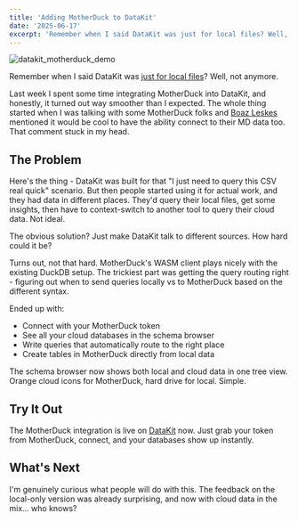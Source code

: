 ```yaml
---
title: 'Adding MotherDuck to DataKit' 
date: '2025-06-17' 
excerpt: 'Remember when I said DataKit was just for local files? Well, I lied. Kind of.'
---
```


![datakit_motherduck_demo](/images/datakit_motherduck_demo.png)

Remember when I said DataKit was [just for local files](https://thoughts.amin.contact/posts/why-I-built-a-query-tool)? Well, not anymore.

Last week I spent some time integrating MotherDuck into DataKit, and honestly, it turned out way smoother than I expected. The whole thing started when I was talking with some MotherDuck folks and [Boaz Leskes](https://www.linkedin.com/in/boazleskes/) mentioned it would be cool to have the ability connect to their MD data too. That comment stuck in my head.

## The Problem

Here's the thing - DataKit was built for that "I just need to query this CSV real quick" scenario. But then people started using it for actual work, and they had data in different places. They'd query their local files, get some insights, then have to context-switch to another tool to query their cloud data. Not ideal.

The obvious solution? Just make DataKit talk to different sources. How hard could it be?

Turns out, not that hard. MotherDuck's WASM client plays nicely with the existing DuckDB setup. The trickiest part was getting the query routing right - figuring out when to send queries locally vs to MotherDuck based on the different syntax.

Ended up with:

- Connect with your MotherDuck token
- See all your cloud databases in the schema browser
- Write queries that automatically route to the right place
- Create tables in MotherDuck directly from local data

The schema browser now shows both local and cloud data in one tree view. Orange cloud icons for MotherDuck, hard drive for local. Simple.

## Try It Out

The MotherDuck integration is live on [DataKit](https://datakit.page) now. Just grab your token from MotherDuck, connect, and your databases show up instantly.

## What's Next

I'm genuinely curious what people will do with this. The feedback on the local-only version was already surprising, and now with cloud data in the mix... who knows?
